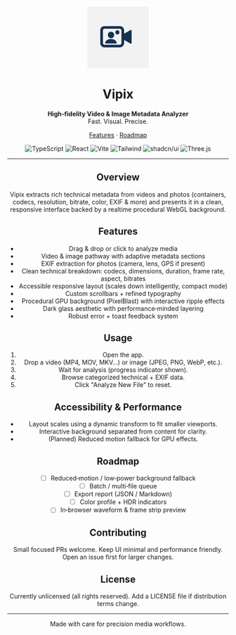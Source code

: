 <div align="center">
	<img src="public/vipix.png" alt="Vipix Logo" width="140" height="140" />
	<h1>Vipix</h1>
	<p><strong>High‑fidelity Video & Image Metadata Analyzer</strong><br/>Fast. Visual. Precise.</p>
    <div>
	<p>
		<a href="#features">Features</a> ·
		<a href="#roadmap">Roadmap</a>
	</p>
    <div>
	<p>
		<img alt="TypeScript" src="https://img.shields.io/badge/TypeScript-3178C6?logo=typescript&logoColor=fff" />
		<img alt="React" src="https://img.shields.io/badge/React-149ECA?logo=react&logoColor=fff" />
		<img alt="Vite" src="https://img.shields.io/badge/Vite-646CFF?logo=vite&logoColor=fff" />
		<img alt="Tailwind" src="https://img.shields.io/badge/Tailwind-38B2AC?logo=tailwindcss&logoColor=fff" />
		<img alt="shadcn/ui" src="https://img.shields.io/badge/UI-shadcn--ui-000?logo=radixui&logoColor=fff" />
		<img alt="Three.js" src="https://img.shields.io/badge/Three.js-000000?logo=three.js&logoColor=fff" />
	</p>
</div>

---

## Overview

Vipix extracts rich technical metadata from videos and photos (containers, codecs, resolution, bitrate, color, EXIF & more) and presents it in a clean, responsive interface backed by a realtime procedural WebGL background.

## Features

- Drag & drop or click to analyze media
- Video & image pathway with adaptive metadata sections
- EXIF extraction for photos (camera, lens, GPS if present)
- Clean technical breakdown: codecs, dimensions, duration, frame rate, aspect, bitrates
- Accessible responsive layout (scales down intelligently, compact mode)
- Custom scrollbars + refined typography
- Procedural GPU background (PixelBlast) with interactive ripple effects
- Dark glass aesthetic with performance‑minded layering
- Robust error + toast feedback system

## Usage

1. Open the app.
2. Drop a video (MP4, MOV, MKV…) or image (JPEG, PNG, WebP, etc.).
3. Wait for analysis (progress indicator shown).
4. Browse categorized technical + EXIF data.
5. Click "Analyze New File" to reset.

## Accessibility & Performance

- Layout scales using a dynamic transform to fit smaller viewports.
- Interactive background separated from content for clarity.
- (Planned) Reduced motion fallback for GPU effects.

## Roadmap

- [ ] Reduced‑motion / low‑power background fallback
- [ ] Batch / multi‑file queue
- [ ] Export report (JSON / Markdown)
- [ ] Color profile + HDR indicators
- [ ] In‑browser waveform & frame strip preview

## Contributing

Small focused PRs welcome. Keep UI minimal and performance friendly. Open an issue first for larger changes.

## License

Currently unlicensed (all rights reserved). Add a LICENSE file if distribution terms change.

---

Made with care for precision media workflows.
